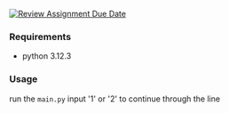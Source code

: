 [![Review Assignment Due Date](https://classroom.github.com/assets/deadline-readme-button-22041afd0340ce965d47ae6ef1cefeee28c7c493a6346c4f15d667ab976d596c.svg)](https://classroom.github.com/a/iDZRBYvt)

### Requirements
* python 3.12.3

### Usage
run the `main.py`
input '1' or '2' to continue through the line
